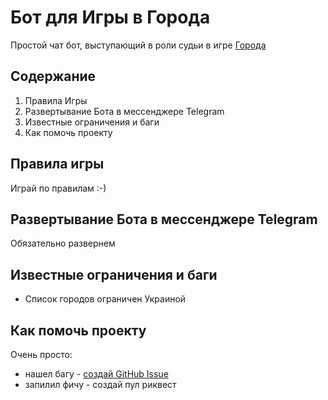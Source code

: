 # Бот для Игры в Города

Простой чат бот, выступающий в роли судьи в игре [Города](https://ru.wikipedia.org/wiki/%D0%93%D0%BE%D1%80%D0%BE%D0%B4%D0%B0_(%D0%B8%D0%B3%D1%80%D0%B0))

## Содержание

1. Правила Игры
2. Развертывание Бота в мессенджере Telegram
3. Известные ограничения и баги
4. Как помочь проекту


## Правила игры

Играй по правилам :-)

## Развертывание Бота в мессенджере Telegram

Обязательно развернем

## Известные ограничения и баги

* Список городов ограничен Украиной

## Как помочь проекту

Очень просто:
* нашел багу - [создай GitHub Issue](https://github.com/ospikovets/cities-game-bot/issues/new)
* запилил фичу - создай пул риквест

